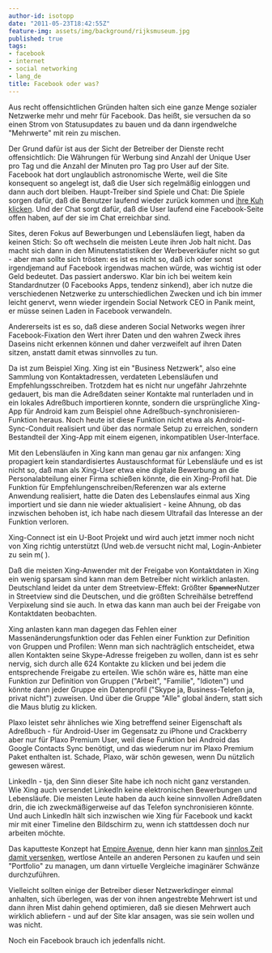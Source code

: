 ```yaml
---
author-id: isotopp
date: "2011-05-23T18:42:55Z"
feature-img: assets/img/background/rijksmuseum.jpg
published: true
tags:
- facebook
- internet
- social networking
- lang_de
title: Facebook oder was?
---
```

Aus recht offensichtlichen Gründen halten sich eine ganze Menge sozialer
Netzwerke mehr und mehr für Facebook. Das heißt, sie versuchen da so einen
Strom von Statusupdates zu bauen und da dann irgendwelche "Mehrwerte" mit
rein zu mischen.

Der Grund dafür ist aus der Sicht der Betreiber der Dienste recht
offensichtlich: Die Währungen für Werbung sind Anzahl der Unique User pro
Tag und die Anzahl der Minuten pro Tag pro User auf der Site. Facebook hat
dort unglaublich astronomische Werte, weil die Site konsequent so angelegt
ist, daß die User sich regelmäßig einloggen und dann auch dort bleiben.
Haupt-Treiber sind Spiele und Chat: Die Spiele sorgen dafür, daß die
Benutzer laufend wieder zurück kommen und
[ihre Kuh klicken](http://www.bogost.com/blog/cow_clicker_1.shtml).
Und der Chat sorgt dafür, daß die User laufend eine Facebook-Seite offen
haben, auf der sie im Chat erreichbar sind.

Sites, deren Fokus auf Bewerbungen und Lebensläufen liegt, haben da keinen
Stich: So oft wechseln die meisten Leute ihren Job halt nicht. Das macht
sich dann in den Minutenstatistiken der Werbeverkäufer nicht so gut - aber
man sollte sich trösten: es ist es nicht so, daß ich oder sonst irgendjemand
auf Facebook irgendwas machen würde, was wichtig ist oder Geld bedeutet. Das
passiert anderswo. Klar bin ich bei weitem kein Standardnutzer (0 Facebooks
Apps, tendenz sinkend), aber ich nutze die verschiedenen Netzwerke zu
unterschiedlichen Zwecken und ich bin immer leicht genervt, wenn wieder
irgendein Social Network CEO in Panik meint, er müsse seinen Laden in
Facebook verwandeln.

Andererseits ist es so, daß diese anderen Social Networks wegen ihrer
Facebook-Fixation den Wert ihrer Daten und den wahren Zweck ihres Daseins
nicht erkennen können und daher verzweifelt auf ihren Daten sitzen, anstatt
damit etwas sinnvolles zu tun.

Da ist zum Beispiel Xing. Xing ist ein "Business Netzwerk", also eine
Sammlung von Kontaktadressen, verdateten Lebensläufen und
Empfehlungsschreiben. Trotzdem hat es nicht nur ungefähr Jahrzehnte
gedauert, bis man die Adreßdaten seiner Kontakte mal runterladen und in ein
lokales Adreßbuch importieren konnte, sondern die ursprüngliche Xing-App für
Android kam zum Beispiel ohne Adreßbuch-synchronisieren-Funktion heraus.
Noch heute ist diese Funktion nicht etwa als Android-Sync-Conduit realisiert
und über das normale Setup zu erreichen, sondern Bestandteil der Xing-App
mit einem eigenen, inkompatiblen User-Interface.

Mit den Lebensläufen in Xing kann man genau gar nix anfangen: Xing
propagiert kein standardisiertes Austauschformat für Lebensläufe und es ist
nicht so, daß man als Xing-User etwa eine digitale Bewerbung an die
Personalabteilung einer Firma schießen könnte, die ein Xing-Profil hat. Die
Funktion für Empfehlungenschreiben/Referenzen war als externe Anwendung
realisiert, hatte die Daten des Lebenslaufes einmal aus Xing importiert und
sie dann nie wieder aktualisiert - keine Ahnung, ob das inzwischen behoben
ist, ich habe nach diesem Ultrafail das Interesse an der Funktion verloren.

Xing-Connect ist ein U-Boot Projekt und wird auch jetzt immer noch nicht von
Xing richtig unterstützt (Und web.de versucht nicht mal, Login-Anbieter zu
sein m( ).

Daß die meisten Xing-Anwender mit der Freigabe von Kontaktdaten in Xing ein
wenig sparsam sind kann man dem Betreiber nicht wirklich anlasten.
Deutschland leidet da unter dem Streetview-Effekt: Größter
<strike>Spanner</strike>Nutzer in Streetview sind die Deutschen, und die
größten Schreihälse betreffend Verpixelung sind sie auch. In etwa das kann
man auch bei der Freigabe von Kontaktdaten beobachten.

Xing anlasten kann man dagegen das Fehlen einer Massenänderungsfunktion oder
das Fehlen einer Funktion zur Definition von Gruppen und Profilen: Wenn man
sich nachträglich entscheidet, etwa allen Kontakten seine Skype-Adresse
freigeben zu wollen, dann ist es sehr nervig, sich durch alle 624 Kontakte
zu klicken und bei jedem die entsprechende Freigabe zu erteilen. Wie schön
wäre es, hätte man eine Funktion zur Definition von Gruppen ("Arbeit",
"Familie", "Idioten") und könnte dann jeder Gruppe ein Datenprofil ("Skype
ja, Business-Telefon ja, privat nicht") zuweisen. Und über die Gruppe "Alle"
global ändern, statt sich die Maus blutig zu klicken.

Plaxo leistet sehr ähnliches wie Xing betreffend seiner Eigenschaft als
Adreßbuch - für Android-User im Gegensatz zu iPhone und Crackberry aber nur
für Plaxo Premium User, weil diese Funktion bei Android das Google Contacts
Sync benötigt, und das wiederum nur im Plaxo Premium Paket enthalten ist.
Schade, Plaxo, wär schön gewesen, wenn Du nützlich gewesen wärest.

LinkedIn - tja, den Sinn dieser Site habe ich noch nicht ganz verstanden.
Wie Xing auch versendet LinkedIn keine elektronischen Bewerbungen und
Lebensläufe. Die meisten Leute haben da auch keine sinnvollen Adreßdaten
drin, die ich zweckmäßigerweise auf das Telefon synchronisieren könnte. Und
auch LinkedIn hält sich inzwischen wie Xing für Facebook und kackt mir mit
einer Timeline den Bildschirm zu, wenn ich stattdessen doch nur arbeiten
möchte.

Das kaputteste Konzept hat 
[Empire Avenue](http://www.empireavenue.com/), denn hier kann man 
[sinnlos Zeit damit versenken](http://netzwertig.com/2011/05/09/empire-avenue-marktplatz-der-eitelkeit/),
wertlose Anteile an anderen Personen zu kaufen und sein "Portfolio" zu
managen, um dann virtuelle Vergleiche imaginärer Schwänze durchzuführen.

Vielleicht sollten einige der Betreiber dieser Netzwerkdinger einmal
anhalten, sich überlegen, was der von ihnen angestrebte Mehrwert ist und
dann ihren Mist dahin gehend optimieren, daß sie diesen Mehrwert auch
wirklich abliefern - und auf der Site klar ansagen, was sie sein wollen und
was nicht.

Noch ein Facebook brauch ich jedenfalls nicht.
